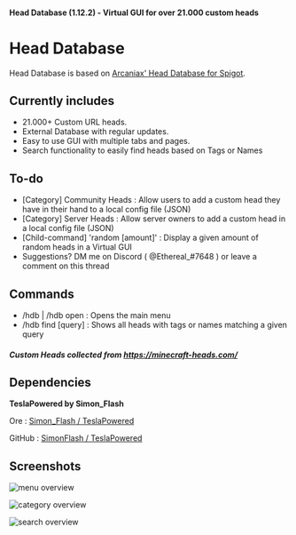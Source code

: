 #### Head Database (1.12.2) - Virtual GUI for over 21.000 custom heads

# Head Database
Head Database is based on [Arcaniax' Head Database for Spigot](https://www.spigotmc.org/resources/head-database.14280/).

## Currently includes
- 21.000+ Custom URL heads.
- External Database with regular updates.
- Easy to use GUI with multiple tabs and pages.
- Search functionality to easily find heads based on Tags or Names

## To-do
- [Category] Community Heads : Allow users to add a custom head they have in their hand to a local config file (JSON)
- [Category] Server Heads : Allow server owners to add a custom head in a local config file (JSON)
- [Child-command] 'random [amount]' : Display a given amount of random heads in a Virtual GUI
- Suggestions? DM me on Discord ( @Ethereal_#7648 ) or leave a comment on this thread

## Commands
- /hdb | /hdb open : Opens the main menu
- /hdb find [query] : Shows all heads with tags or names matching a given query

##### Custom Heads collected from https://minecraft-heads.com/

## Dependencies
**TeslaPowered by Simon_Flash**

Ore : [Simon_Flash / TeslaPowered](https://ore.spongepowered.org/Simon_Flash/TeslaPowered)

GitHub : [SimonFlash / TeslaPowered](https://github.com/SimonFlash/TeslaPowered)

## Screenshots
![menu overview](https://i.imgur.com/6MkEKef.png "Default Menu")

![category overview](https://i.imgur.com/4G9B8iO.png "Page 5 of the Food category")

![search overview](https://i.imgur.com/x2JKSyb.png "Search results for keyword 'Santa'")
